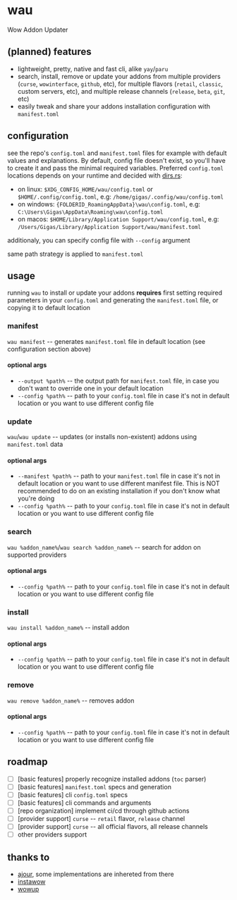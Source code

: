 # wau

Wow Addon Updater

## (planned) features

- lightweight, pretty, native and fast cli, alike `yay`/`paru`
- search, install, remove or update your addons from multiple providers (`curse`, `wowinterface`, `github`, etc), for multiple flavors (`retail`, `classic`, custom servers, etc), and multiple release channels (`release`, `beta`, `git`, etc)
- easily tweak and share your addons installation configuration with `manifest.toml`

## configuration

see the repo's `config.toml` and `manifest.toml` files for example with default values and explanations. By default, config file doesn't exist, so you'll have to create it and pass the minimal required variables. Preferred `config.toml` locations depends on your runtime and decided with [dirs.rs](https://docs.rs/dirs/latest/dirs/fn.config_local_dir.html):

- on linux: `$XDG_CONFIG_HOME/wau/config.toml` or `$HOME/.config/config.toml`, e.g: `/home/gigas/.config/wau/config.toml`
- on windows: `{FOLDERID_RoamingAppData}\wau\config.toml`, e.g: `C:\Users\Gigas\AppData\Roaming\wau\config.toml`
- on macos: `$HOME/Library/Application Support/wau/config.toml`, e.g: `/Users/Gigas/Library/Application Support/wau/manifest.toml`

additionaly, you can specify config file with `--config` argument

same path strategy is applied to `manifest.toml`

## usage

running `wau` to install or update your addons **requires** first setting required parameters in your `config.toml` and generating the `manifest.toml` file, or copying it to default location

### manifest

`wau manifest` -- generates `manifest.toml` file in default location (see configuration section above)

#### optional args

- `--output %path%` -- the output path for `manifest.toml` file, in case you don't want to override one in your default location
- `--config %path%` -- path to your `config.toml` file in case it's not in default location or you want to use different config file

### update

`wau`/`wau update` -- updates (or installs non-existent) addons using `manifest.toml` data

#### optional args

- `--manifest %path%` -- path to your `manifest.toml` file in case it's not in default location or you want to use different manifest file. This is NOT recommended to do on an existing installation if you don't know what you're doing
- `--config %path%` -- path to your `config.toml` file in case it's not in default location or you want to use different config file

### search

`wau %addon_name%`/`wau search %addon_name%` -- search for addon on supported providers

#### optional args

- `--config %path%` -- path to your `config.toml` file in case it's not in default location or you want to use different config file

### install

`wau install %addon_name%` -- install addon

#### optional args

- `--config %path%` -- path to your `config.toml` file in case it's not in default location or you want to use different config file

### remove

`wau remove %addon_name%` -- removes addon

#### optional args

- `--config %path%` -- path to your `config.toml` file in case it's not in default location or you want to use different config file

## roadmap

- [ ] [basic features] properly recognize installed addons (`toc` parser)
- [ ] [basic features] `manifest.toml` specs and generation
- [ ] [basic features] cli `config.toml` specs
- [ ] [basic features] cli commands and arguments
- [ ] [repo organization] implement ci/cd through github actions
- [ ] [provider support] `curse` -- `retail` flavor, `release` channel
- [ ] [provider support] `curse` -- all official flavors, all release channels
- [ ] other providers support

## thanks to

- [ajour](https://github.com/ajour/ajour), some implementations are inhereted from there
- [instawow](https://github.com/layday/instawow)
- [wowup](https://github.com/WowUp)

